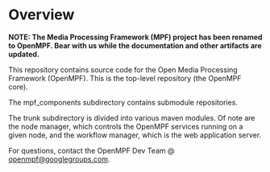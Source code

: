 # Overview

**NOTE: The Media Processing Framework (MPF) project has been renamed to OpenMPF. Bear with us
while the documentation and other artifacts are updated.**

This repository contains source code for the Open Media Processing Framework (OpenMPF).
This is the top-level repository (the OpenMPF core).

The mpf_components subdirectory contains submodule repositories.

The trunk subdirectory is divided into various maven modules. Of note are the
node manager, which controls the OpenMPF services running on a given node, and the
workflow manager, which is the web application server.

For questions, contact the OpenMPF Dev Team @ [openmpf@googlegroups.com](https://groups.google.com/forum/#!forum/openmpf).
